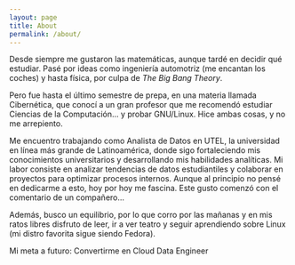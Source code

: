 ```yaml
---
layout: page
title: About
permalink: /about/
---
```


Desde siempre me gustaron las matemáticas, aunque tardé en decidir qué estudiar. Pasé por ideas como ingeniería automotriz (me encantan los coches) y hasta física, por culpa de _The Big Bang Theory_.

Pero fue hasta el último semestre de prepa, en una materia llamada Cibernética, que conocí a un gran profesor que me recomendó estudiar Ciencias de la Computación… y probar GNU/Linux. Hice ambas cosas, y no me arrepiento.

Me encuentro trabajando como Analista de Datos en UTEL, la universidad en línea más grande de Latinoamérica, donde sigo fortaleciendo mis conocimientos universitarios y desarrollando mis habilidades analíticas. Mi labor consiste en analizar tendencias de datos estudiantiles y colaborar en proyectos para optimizar procesos internos. Aunque al principio no pensé en dedicarme a esto, hoy por hoy me fascina. Este gusto comenzó con el comentario de un compañero...

Además, busco un equilibrio, por lo que corro por las mañanas y en mis ratos libres disfruto de leer, ir a ver teatro y seguir aprendiendo sobre Linux (mi distro favorita sigue siendo Fedora).

Mi meta a futuro: Convertirme en Cloud Data Engineer
